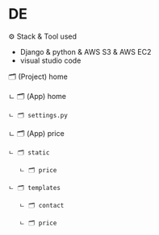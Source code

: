 # DE

⚙️ Stack & Tool used

- Django & python & AWS S3 & AWS EC2
- visual studio code



🗂 (Project) home

 ㄴ 🗂 (App) home
 
    ㄴ 🗂 settings.py
 
 ㄴ 🗂 (App) price
 
    ㄴ 🗂 static
    
       ㄴ 🗂 price
       
    ㄴ 🗂 templates
    
       ㄴ 🗂 contact
       
       ㄴ 🗂 price
 



